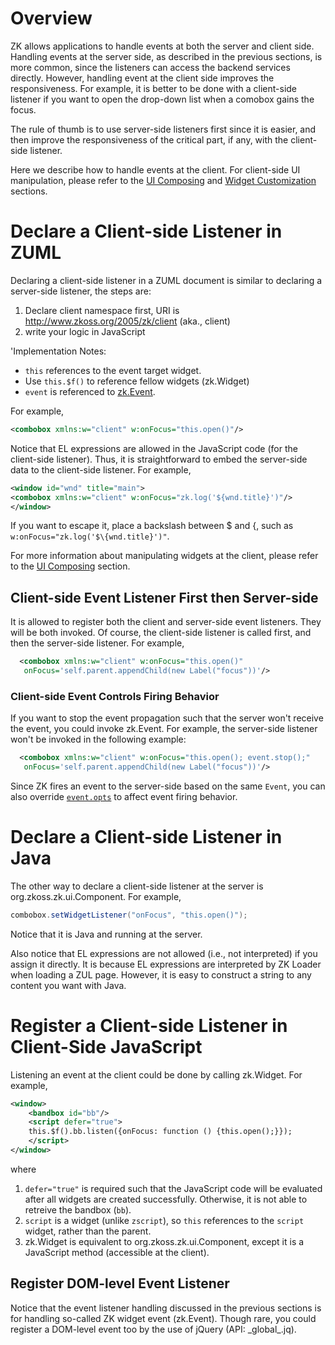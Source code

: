 # Overview

ZK allows applications to handle events at both the server and client
side. Handling events at the server side, as described in the previous
sections, is more common, since the listeners can access the backend
services directly. However, handling event at the client side improves
the responsiveness. For example, it is better to be done with a
client-side listener if you want to open the drop-down list when a
comobox gains the focus.

The rule of thumb is to use server-side listeners first since it is
easier, and then improve the responsiveness of the critical part, if
any, with the client-side listener.

Here we describe how to handle events at the client. For client-side UI
manipulation, please refer to the [UI
Composing]({{site.baseurl}}/zk_client_side_ref/general_control/ui_composing)
and [Widget
Customization]({{site.baseurl}}/zk_client_side_ref/general_control/widget_customization)
sections.

# Declare a Client-side Listener in ZUML

Declaring a client-side listener in a ZUML document is similar to
declaring a server-side listener, the steps are:

1.  Declare client namespace first, URI is
    <http://www.zkoss.org/2005/zk/client> (aka., client)
2.  write your logic in JavaScript

'Implementation Notes:

- `this` references to the event target widget.
- Use `this.$f()` to reference fellow widgets
  (<javadoc directory="jsdoc" method="$f()">zk.Widget</javadoc>)
- `event` is referenced to
  [zk.Event](https://www.zkoss.org/javadoc/latest/jsdoc/zk/Event.html).

For example,

```xml
<combobox xmlns:w="client" w:onFocus="this.open()"/>
```

Notice that EL expressions are allowed in the JavaScript code (for the
client-side listener). Thus, it is straightforward to embed the
server-side data to the client-side listener. For example,

```xml
<window id="wnd" title="main">
<combobox xmlns:w="client" w:onFocus="zk.log('${wnd.title}')"/>
</window>
```

If you want to escape it, place a backslash between \$ and {, such as
`w:onFocus="zk.log('$\{wnd.title}')"`.

For more information about manipulating widgets at the client, please
refer to the [UI
Composing]({{site.baseurl}}/zk_client_side_ref/general_control/ui_composing)
section.

## Client-side Event Listener First then Server-side

It is allowed to register both the client and server-side event
listeners. They will be both invoked. Of course, the client-side
listener is called first, and then the server-side listener. For
example,

```xml
  <combobox xmlns:w="client" w:onFocus="this.open()"
   onFocus='self.parent.appendChild(new Label("focus"))'/>
```

### Client-side Event Controls Firing Behavior

If you want to stop the event propagation such that the server won't
receive the event, you could invoke
<javadoc method="stop(_global_.Map)" directory="jsdoc">zk.Event</javadoc>.
For example, the server-side listener won't be invoked in the following
example:

```xml
  <combobox xmlns:w="client" w:onFocus="this.open(); event.stop();"
   onFocus='self.parent.appendChild(new Label("focus"))'/>
```

Since ZK fires an event to the server-side based on the same `Event`,
you can also override
[`event.opts`](https://www.zkoss.org/javadoc/latest/jsdoc/zk/Event.html#opts)
to affect event firing behavior.

# Declare a Client-side Listener in Java

The other way to declare a client-side listener at the server is
<javadoc method="setWidgetListener(java.lang.String, java.lang.String)">org.zkoss.zk.ui.Component</javadoc>.
For example,

```java
combobox.setWidgetListener("onFocus", "this.open()");
```

Notice that it is Java and running at the server.

Also notice that EL expressions are not allowed (i.e., not interpreted)
if you assign it directly. It is because EL expressions are interpreted
by ZK Loader when loading a ZUL page. However, it is easy to construct a
string to any content you want with Java.

# Register a Client-side Listener in Client-Side JavaScript

Listening an event at the client could be done by calling
<javadoc directory="jsdoc" method="listen(_global_.Map, int)">zk.Widget</javadoc>.
For example,

```xml
<window>
    <bandbox id="bb"/>
    <script defer="true">
    this.$f().bb.listen({onFocus: function () {this.open();}});
    </script>
</window>
```

where

1.  `defer="true"` is required such that the JavaScript code will be
    evaluated after all widgets are created successfully. Otherwise, it
    is not able to retreive the bandbox (`bb`).
2.  `script` is a widget (unlike `zscript`), so `this` references to the
    `script` widget, rather than the parent.
3.  <javadoc directory="jsdoc" method="$f(_global_.String)">zk.Widget</javadoc>
    is equivalent to
    <javadoc method="getFellow(java.lang.String)">org.zkoss.zk.ui.Component</javadoc>,
    except it is a JavaScript method (accessible at the client).

## Register DOM-level Event Listener

Notice that the event listener handling discussed in the previous
sections is for handling so-called ZK widget event
(<javadoc directory="jsdoc">zk.Event</javadoc>). Though rare, you could
register a DOM-level event too by the use of jQuery (API:
<javadoc directory="jsdoc">\_global\_.jq</javadoc>).


